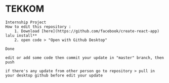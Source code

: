 # TEKKOM
    Internship Project
    How to edit this repository :
        1. Download [here](https://github.com/facebook/create-react-app) lalu install** 
        2. open code > "Open with Github Desktop"
        
    Done
    
    edit or add some code then commit your update in "master" branch, then push

    if there's any update from other person go to repository > pull in your desktop github before edit your update
